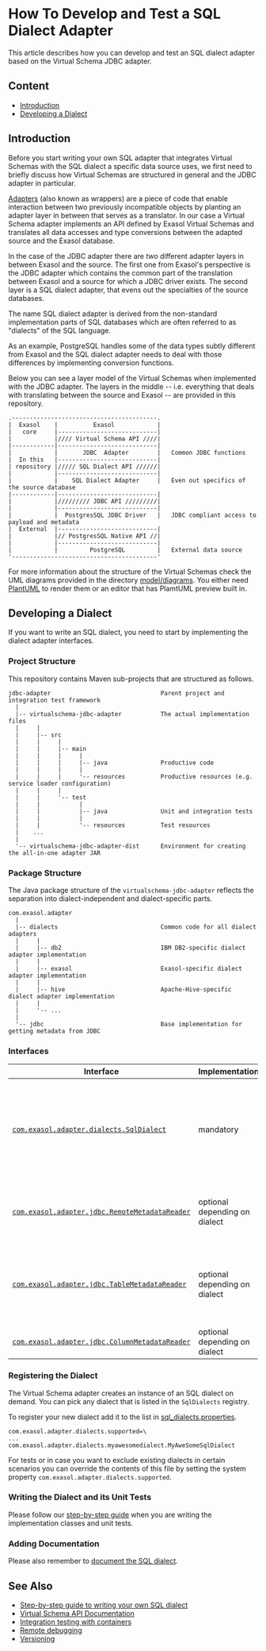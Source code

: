 # How To Develop and Test a SQL Dialect Adapter

This article describes how you can develop and test an SQL dialect adapter based on the Virtual Schema JDBC adapter.

## Content

* [Introduction](#introduction)
* [Developing a Dialect](#developing-a-dialect)

## Introduction

Before you start writing your own SQL adapter that integrates Virtual Schemas with the SQL dialect a specific data source uses, we first need to briefly discuss how Virtual Schemas are structured in general and the JDBC adapter in particular.

[Adapters](https://www.gofpatterns.com/structural-design-patterns/structural-patterns/adapter-pattern.php) (also known as wrappers) are a piece of code that enable interaction between two previously incompatible objects by planting an adapter layer in between that serves as a translator. In our case a Virtual Schema adapter implements an API defined by Exasol Virtual Schemas and translates all data accesses and type conversions between the adapted source and the Exasol database.

In the case of the JDBC adapter there are _two_ different adapter layers in between Exasol and the source. The first one from Exasol's perspective is the JDBC adapter which contains the common part of the translation between Exasol and a source for which a JDBC driver exists. The second layer is a SQL dialect adapter, that evens out the specialties of the source databases.

The name SQL dialect adapter is derived from the non-standard implementation parts of SQL databases which are often referred to as "dialects" of the SQL language.

As an example, PostgreSQL handles some of the data types subtly different from Exasol and the SQL dialect adapter needs to deal with those differences by implementing conversion functions.

Below you can see a layer model of the Virtual Schemas when implemented with the JDBC adapter. The layers in the middle -- i.e. everything that deals with translating between the source and Exasol -- are provided in this repository.

    .-----------------------------------------.
    |  Exasol    |          Exasol            |
    |   core     |----------------------------|
    |            |//// Virtual Schema API ////|
    |------------|----------------------------|
    |            |       JDBC  Adapter        |   Common JDBC functions
    |  In this   |----------------------------|
    | repository |///// SQL Dialect API //////|
    |            |----------------------------|
    |            |    SQL Dialect Adapter     |   Even out specifics of the source database
    |------------|----------------------------|
    |            |///////// JDBC API /////////|
    |            |----------------------------|
    |            |  PostgresSQL JDBC Driver   |   JDBC compliant access to payload and metadata
    |  External  |----------------------------|
    |            |// PostgresSQL Native API //|
    |            |----------------------------|
    |            |         PostgreSQL         |   External data source
    '-----------------------------------------'

For more information about the structure of the Virtual Schemas check the UML diagrams provided in the directory [model/diagrams](../../model/diagrams). You either need [PlantUML](http://plantuml.com/) to render them or an editor that has PlamtUML preview built in.

## Developing a Dialect

If you want to write an SQL dialect, you need to start by implementing the dialect adapter interfaces.

### Project Structure

This repository contains Maven sub-projects that are structured as follows. 

    jdbc-adapter                               Parent project and integration test framework
      |
      |-- virtualschema-jdbc-adapter           The actual implementation files
      |     |
      |     |-- src
      |     |     |
      |     |     |-- main
      |     |     |     |
      |     |     |     |-- java               Productive code
      |     |     |     |
      |     |     |     '-- resources          Productive resources (e.g. service loader configuration)
      |     |     |
      |     |     '-- test
      |     |           |
      |     |           |-- java               Unit and integration tests
      |     |           |
      |     |           '-- resources          Test resources
      |    ...     
      |
      '-- virtualschema-jdbc-adapter-dist      Environment for creating the all-in-one adapter JAR

### Package Structure

The Java package structure of the `virtualschema-jdbc-adapter` reflects the separation into dialect-independent and dialect-specific parts. 

    com.exasol.adapter
      |
      |-- dialects                             Common code for all dialect adapters
      |     |
      |     |-- db2                            IBM DB2-specific dialect adapter implementation
      |     |
      |     |-- exasol                         Exasol-specific dialect adapter implementation
      |     |
      |     |-- hive                           Apache-Hive-specific dialect adapter implementation
      |     |
      |     '-- ...
      |
      '-- jdbc                                 Base implementation for getting metadata from JDBC

### Interfaces

| Interface                                                                                                                                                 | Implementation                | Purpose                                                                                |
|-----------------------------------------------------------------------------------------------------------------------------------------------------------|-------------------------------|----------------------------------------------------------------------------------------|
| [`com.exasol.adapter.dialects.SqlDialect`](../../jdbc-adapter/virtualschema-jdbc-adapter/src/main/java/com/exasol/adapter/dialects/SqlDialect.java)             | mandatory                     | Define capabilities and which kind of support the dialect has for catalogs and schemas |
| [`com.exasol.adapter.jdbc.RemoteMetadataReader`](../../jdbc-adapter/virtualschema-jdbc-adapter/src/main/java/com/exasol/adapter/jdbc/RemoteMetadataReader.java) | optional depending on dialect | Read top-level metadata and find remote tables                                         |
| [`com.exasol.adapter.jdbc.TableMetadataReader`](../../jdbc-adapter/virtualschema-jdbc-adapter/src/main/java/com/exasol/adapter/jdbc/TableMetadataReader.java)   | optional depending on dialect | Decide which tables should be mapped and map data on table level                       |
| [`com.exasol.adapter.jdbc.ColumnMetadataReader`](../../jdbc-adapter/virtualschema-jdbc-adapter/src/main/java/com/exasol/adapter/jdbc/ColumnMetadataReader.java) | optional depending on dialect | Map data on column level                                                               |

### Registering the Dialect

The Virtual Schema adapter creates an instance of an SQL dialect on demand. You can pick any dialect that is listed in the `SqlDialects` registry.

To register your new dialect add it to the list in [sql_dialects.properties](../../virtualschema-jdbc-adapter/src/main/resources/sql_dialects.properties).

```properties
com.exasol.adapter.dialects.supported=\
...
com.exasol.adapter.dialects.myawesomedialect.MyAweSomeSqlDialect
```

For tests or in case you want to exclude existing dialects in certain scenarios you can override the contents of this file 
by setting the system property `com.exasol.adapter.dialects.supported`.

### Writing the Dialect and its Unit Tests

Please follow our [step-by-step guide](step_by_step_guide_to_writing_your_own_dialect.md) when you are writing the implementation classes and unit tests. 

### Adding Documentation

Please also remember to [document the SQL dialect](../dialects).

## See Also

* [Step-by-step guide to writing your own SQL dialect](step_by_step_guide_to_writing_your_own_dialect.md)
* [Virtual Schema API Documentation](virtual_schema_api.md)
* [Integration testing with containers](integration_testing_with_containers.md)
* [Remote debugging](remote_debugging.md)
* [Versioning](versioning.md)